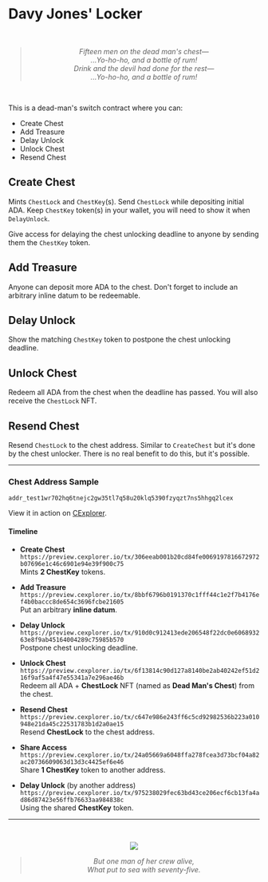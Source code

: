 # Davy Jones' Locker

<br/><div align="center">
  >_Fifteen men on the dead man's chest—_<br/>
  >_...Yo-ho-ho, and a bottle of rum!_<br/>
  >_Drink and the devil had done for the rest—_<br/>
  >_...Yo-ho-ho, and a bottle of rum!_<br/>
</div><br/>

This is a dead-man's switch contract where you can:
- Create Chest
- Add Treasure
- Delay Unlock
- Unlock Chest
- Resend Chest

## Create Chest
Mints `ChestLock` and `ChestKey`(s). Send `ChestLock` while depositing initial ADA.
Keep `ChestKey` token(s) in your wallet, you will need to show it when `DelayUnlock`.

Give access for delaying the chest unlocking deadline to anyone by sending them the
`ChestKey` token.

## Add Treasure
Anyone can deposit more ADA to the chest. Don't forget to include an arbitrary inline
datum to be redeemable.

## Delay Unlock
Show the matching `ChestKey` token to postpone the chest unlocking deadline.

## Unlock Chest
Redeem all ADA from the chest when the deadline has passed. You will also receive the
`ChestLock` NFT.

## Resend Chest
Resend `ChestLock` to the chest address. Similar to `CreateChest` but it's done by the
chest unlocker. There is no real benefit to do this, but it's possible.

---

### Chest Address Sample
```
addr_test1wr702hq6tnejc2gw35tl7q58u20klq5390fzyqzt7ns5hhgq2lcex
```
View it in action on
[CExplorer](https://preview.cexplorer.io/address/addr_test1wr702hq6tnejc2gw35tl7q58u20klq5390fzyqzt7ns5hhgq2lcex/tx#data).

#### Timeline
- **Create Chest**<br/>
  `https://preview.cexplorer.io/tx/306eeab001b20cd84fe0069197816672972b07696e1c46c6901e94e39f900c75`
<br/>Mints **2 ChestKey** tokens.

- **Add Treasure**<br/>
  `https://preview.cexplorer.io/tx/8bbf6796b0191370c1fff44c1e2f7b4176ef4b0baccc8de654c3696fcbe21605`
<br/>Put an arbitrary **inline datum**.

- **Delay Unlock**<br/>
  `https://preview.cexplorer.io/tx/910d0c912413ede206548f22dc0e606893263e8f9ab45164004289c75985b570`
<br/>Postpone chest unlocking deadline.

- **Unlock Chest**<br/>
  `https://preview.cexplorer.io/tx/6f13814c90d127a8140be2ab40242ef51d216f9af5a4f47e55341a7e296ae46b`
<br/>Redeem all ADA + **ChestLock** NFT (named as **Dead Man's Chest**) from the chest.

- **Resend Chest**<br/>
  `https://preview.cexplorer.io/tx/c647e986e243ff6c5cd92982536b223a010948e21da45c22531783b1d2a0ae15`
<br/>Resend **ChestLock** to the chest address.

- **Share Access**<br/>
  `https://preview.cexplorer.io/tx/24a05669a6048ffa278fcea3d73bcf04a82ac20736609063d13d3c4425ef6e46`
<br/>Share **1 ChestKey** token to another address.

- **Delay Unlock** (by another address)<br/>
  `https://preview.cexplorer.io/tx/975238029fec63bd43ce206ecf6cb13fa4ad86d87423e56ffb76633aa984838c`
<br/>Using the shared **ChestKey** token.

---

<br/><div align="center">
  <img src="https://images5.alphacoders.com/641/641119.jpg"/>
  >_But one man of her crew alive,_<br/>
  >_What put to sea with seventy-five._<br/>
</div><br/>
